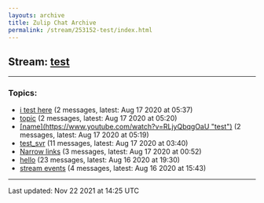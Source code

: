 ```yaml
---
layouts: archive
title: Zulip Chat Archive
permalink: /stream/253152-test/index.html
---
```


## Stream: [test](http://vishnuks.com/zulip-archive-action-test-2/stream/253152-test/index.html)
---

### Topics:

* [i test here](topic/i.20test.20here.html) (2 messages, latest: Aug 17 2020 at 05:37)
* [topic](topic/topic.html) (2 messages, latest: Aug 17 2020 at 05:20)
* [\[name\](https://www.youtube.com/watch?v=RLjyQbqgOaU "test")](topic/.5Bname.5D(https.3A.2F.2Fwww.2Eyoutube.2Ecom.2Fwatch.3Fv.3DRLjyQbqgOaU.20.22test.22).html) (2 messages, latest: Aug 17 2020 at 05:19)
* [test_svr](topic/test_svr.html) (11 messages, latest: Aug 17 2020 at 03:40)
* [Narrow links](topic/Narrow.20links.html) (3 messages, latest: Aug 17 2020 at 00:52)
* [hello](topic/hello.html) (23 messages, latest: Aug 16 2020 at 19:30)
* [stream events](topic/stream.20events.html) (4 messages, latest: Aug 16 2020 at 15:43)

<hr><p>Last updated: Nov 22 2021 at 14:25 UTC</p>